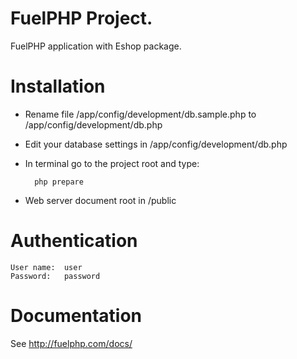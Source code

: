 # FuelPHP Project.

FuelPHP application with Eshop package.

# Installation

* Rename file /app/config/development/db.sample.php to /app/config/development/db.php
* Edit your database settings in /app/config/development/db.php
* In terminal go to the project root and type:  

        php prepare
 
* Web server document root in /public

# Authentication

    User name:  user
    Password:   password

# Documentation

See http://fuelphp.com/docs/
